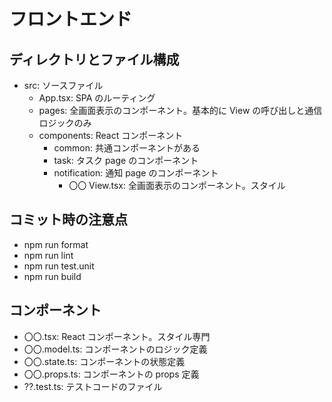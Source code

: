 # フロントエンド

## ディレクトリとファイル構成

- src: ソースファイル
  - App.tsx: SPA のルーティング
  - pages: 全画面表示のコンポーネント。基本的に View の呼び出しと通信ロジックのみ
  - components: React コンポーネント
    - common: 共通コンポーネントがある
    - task: タスク page のコンポーネント
    - notification: 通知 page のコンポーネント
      - 〇〇 View.tsx: 全画面表示のコンポーネント。スタイル

## コミット時の注意点

- npm run format
- npm run lint
- npm run test.unit
- npm run build

## コンポーネント

- 〇〇.tsx: React コンポーネント。スタイル専門
- 〇〇.model.ts: コンポーネントのロジック定義
- 〇〇.state.ts: コンポーネントの状態定義
- 〇〇.props.ts: コンポーネントの props 定義
- ??.test.ts: テストコードのファイル
